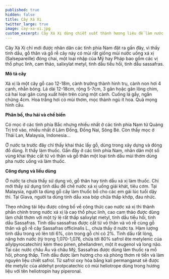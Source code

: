 ```yaml
---
published: true
hidden: false
title: Cây Xá Xị
twitter_large: true
image: cay-xa-xi.jpg
custom_excerpt: Cây Xá Xị dùng chiết xuất thành hương liệu để làm nước giải khát, đồng thời cũng có tác dụng trị một số bệnh.
---
```


Cây Xá Xị chỉ mới được nhân dân các tỉnh phía Nam đặt ra gần đây, vì thấy tinh dầu, gỗ thân và gỗ rễ cây này có mùi rất giống mùi nước uống xá xị (Salsepareille) đóng chai, một loại nhập của Mỹ hay Pháp bao gồm các vị thổ phục linh, cam thảo, salixylat metyl, tinh dầu tiểu hồi, tinh dầu sassafras.

 **Mô tả cây**

 Xá xị là một cây gỗ cao 12-18m, cành trưởng thành hình trụ, cành non hơi 4 cạnh, nhẵn bóng. Lá dài 12-18cm, rộng 5-7cm, 3 gân hoặc gân lông chim, cả hai loại gân cùng xuất hiện trên cùng một cành. Cuống lá gầy, ngắn chừng 4cm. Hoa trắng hơi có mùi thơm, mọc thành ngù ít hoa. Quả mọng hình cầu.

 **Phân bố, thu hái và chế biến**

 Có mọc ở các tỉnh phía Bắc nhưng nhiều nhất ở các tỉnh phía Nam từ Quảng Trị trở vào, nhiều nhất ở Lâm Đồng, Đồng Nai, Sông Bé. Còn thấy mọc ở Thái Lan, Malaysia, Indonesia...

 Ở nước ta trước đây chỉ thấy khai thác lấy gỗ, dùng trong xây dựng và đóng đồ dùng. Ít thấy làm thuốc. Gần đây ở các tỉnh phía Nam, nhân dân một số vùng khai thác cất từ vỏ thân và gỗ thân một loại tinh dầu mùi thơm dùng pha nước uống và làm thuốc.

 **Công dụng và liều dùng**

 Ở nước ta chưa thấy sử dụng vỏ, gỗ thân hay tinh dầu xá xị làm thuốc. Chỉ mới thấy sử dụng tinh dầu để chế nước xá xị uống giải khát, tiêu cơm. Tại Malaysia, người ta dùng gỗ cây làm thuốc bổ cho các em gái lúc tuổi dậy thì. Tại Giava, người ta dùng tinh dầu xoa bóp chữa thấp khớp, đau nhức.

 Theo những tài liệu được công bố về công thức cao nước xá xị thì thành phần chính trong nước xá xị là cao thổ phục linh, cao cam thảo được dùng làm chất thơm với một tỷ lệ rất thấp salixylat metyl, tinh dầu tiểu hồi, tinh dầu Sassafras. Tinh dầu sassafras được cất từ vỏ thân và vỏ rễ cùng gỗ thân và gỗ rễ cây Sassafras officinalis L., chưa thấy ở nước ta. Hàm lượng tinh dầu trong vỏ lên tới 6%, còn trong gỗ chỉ có 2%. Tinh dầu rất lỏng, nặng hơn nước (tỷ trọng 1,070-1,076, chứa tới 80% safrol ête metylenic của allylpyrocatechin) kèm theo pinen, phellandren, một ít eugenol và long não. Tại các nước châu Âu và châu Mỹ, Sassafras được dùng làm thuốc ra mồ hôi, phong thấp. Tinh dầu được làm hương cho xà phòng thơm rẻ tiền và làm nguyên liệu chiết safrol. Từ safrol oxy hóa bằng kali permanganat sẽ được ête metylic của aldehyt protpcatechic có mùi heliotrope dùng trong hương liệu với tên heliotropin hay piperonal.